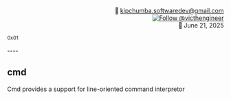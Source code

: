 <p align="right">
    <strong>📨 </strong> <a href="mailto:kipchumba.softwaredev@gmail.com">kipchumba.softwaredev@gmail.com</a><br>
    <a href="https://x.com/atmosbrief" target="_blank">
        <img src="https://img.shields.io/twitter/follow/victhengineer?style=social" alt="Follow @victhengineer" />
    </a><br>
    <strong>📅 </strong> June 21, 2025
</p>
<p align="left"><small>0x01</small></p>
----

cmd
---
Cmd provides a support for line-oriented command interpretor
